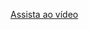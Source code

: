 [Assista ao vídeo](https://github.com/francinedds/multi-step-form/blob/main/images/mockup-multi-step-form.mp4)
